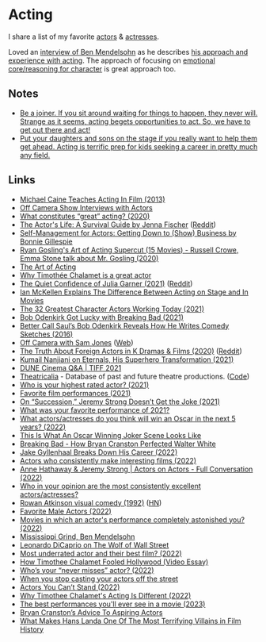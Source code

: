 # Acting

I share a list of my favorite [actors](https://www.imdb.com/list/ls099077697/) & [actresses](https://www.imdb.com/list/ls098138063/).

Loved an [interview of Ben Mendelsohn](https://www.youtube.com/watch?v=65HymY-KJes) as he describes [his approach and experience with acting](https://youtu.be/65HymY-KJes?t=1377). The approach of focusing on [emotional core/reasoning for character](https://youtu.be/Chn-IfSPEo8?t=139) is great approach too.

## Notes

- [Be a joiner. If you sit around waiting for things to happen, they never will. Strange as it seems, acting begets opportunities to act. So, we have to get out there and act!](https://www.reddit.com/r/acting/comments/jot9qu/read_jenna_fischers_book_on_acting/)
- [Put your daughters and sons on the stage if you really want to help them get ahead. Acting is terrific prep for kids seeking a career in pretty much any field.](https://twitter.com/stewartbrand/status/1419460275141451776)

## Links

- [Michael Caine Teaches Acting In Film (2013)](https://www.youtube.com/watch?v=bZPLVDwEr7Y)
- [Off Camera Show Interviews with Actors](https://www.youtube.com/playlist?list=PL3AUS4PSeKCSMOiaA2b4vy1f_uR50wwMI)
- [What constitutes “great” acting? (2020)](https://www.reddit.com/r/TrueFilm/comments/hhaghf/what_constitutes_great_acting/)
- [The Actor's Life: A Survival Guide by Jenna Fischer](https://www.goodreads.com/book/show/32072974-the-actor-s-life) ([Reddit](https://www.reddit.com/r/acting/comments/jot9qu/read_jenna_fischers_book_on_acting/))
- [Self-Management for Actors: Getting Down to (Show) Business by Bonnie Gillespie](https://www.goodreads.com/book/show/404986.Self_Management_for_Actors)
- [Ryan Gosling's Art of Acting Supercut (15 Movies) - Russell Crowe, Emma Stone talk about Mr. Gosling (2020)](https://www.youtube.com/watch?v=4XCzALqmI08)
- [The Art of Acting](https://www.youtube.com/watch?v=cBavoLbuDBw)
- [Why Timothée Chalamet is a great actor](https://www.youtube.com/watch?v=s1Vte4n6SqI)
- [The Quiet Confidence of Julia Garner (2021)](https://www.rollingstone.com/tv/tv-features/julia-garner-ozark-assistant-inventing-anna-interview-1129080/) ([Reddit](https://www.reddit.com/r/television/comments/lnhnkw/the_quiet_confidence_of_julia_garner/))
- [Ian McKellen Explains The Difference Between Acting on Stage and In Movies](https://www.youtube.com/watch?v=QzOlVLDMLAQ)
- [The 32 Greatest Character Actors Working Today (2021)](https://www.vulture.com/article/best-character-actors.html)
- [Bob Odenkirk Got Lucky with Breaking Bad (2021)](https://www.youtube.com/watch?v=cjMlTC8Ikxw)
- [Better Call Saul’s Bob Odenkirk Reveals How He Writes Comedy Sketches (2016)](https://www.youtube.com/watch?v=AdBBBABtnEs)
- [Off Camera with Sam Jones](https://www.youtube.com/c/theoffcamerashow/videos) ([Web](https://offcamera.com/))
- [The Truth About Foreign Actors in K Dramas & Films (2020)](https://www.youtube.com/watch?v=5MQyUKaMewI) ([Reddit](https://www.reddit.com/r/television/comments/px8091/squid_game_the_hellish_horrorshow_taking_the/hemxhd5/))
- [Kumail Nanjiani on Eternals, His Superhero Transformation (2021)](https://www.vulture.com/article/kumail-nanjiani-eternals-profile.html)
- [DUNE Cinema Q&A | TIFF 2021](https://www.youtube.com/watch?v=hbMBvesE3T4&list=WL&index=21)
- [Theatricalia](https://theatricalia.com/) - Database of past and future theatre productions. ([Code](https://github.com/dracos/Theatricalia))
- [Who is your highest rated actor? (2021)](https://www.reddit.com/r/Letterboxd/comments/qudjqb/who_is_your_highest_rated_actor/)
- [Favorite film performances (2021)](https://www.reddit.com/r/Letterboxd/comments/r79a66/favourite_film_performances_what_are_yours/)
- [On “Succession,” Jeremy Strong Doesn’t Get the Joke (2021)](https://www.newyorker.com/magazine/2021/12/13/on-succession-jeremy-strong-doesnt-get-the-joke)
- [What was your favorite performance of 2021?](https://twitter.com/FilmUpdates/status/1477067911499902976)
- [What actors/actresses do you think will win an Oscar in the next 5 years? (2022)](https://www.reddit.com/r/oscarrace/comments/si6gjb/what_actorsactresses_do_you_think_will_win_an/)
- [This Is What An Oscar Winning Joker Scene Looks Like](https://www.youtube.com/watch?v=kElsSj8hky4)
- [Breaking Bad - How Bryan Cranston Perfected Walter White](https://www.youtube.com/watch?v=IceGArsT9g0)
- [Jake Gyllenhaal Breaks Down His Career (2022)](https://www.youtube.com/watch?v=-ukSPR9JShQ)
- [Actors who consistently make interesting films (2022)](https://www.reddit.com/r/MovieSuggestions/comments/uuuklt/actors_who_consistently_make_interesting_films/)
- [Anne Hathaway & Jeremy Strong | Actors on Actors - Full Conversation (2022)](https://www.youtube.com/watch?v=NespJeQbnlY)
- [Who in your opinion are the most consistently excellent actors/actresses?](https://www.reddit.com/r/Letterboxd/comments/vfjc39/who_in_your_opinion_are_the_most_consistently/)
- [Rowan Atkinson visual comedy (1992)](https://www.youtube.com/watch?v=LeuiFa9pI7c) ([HN](https://news.ycombinator.com/item?id=32131396))
- [Favorite Male Actors (2022)](https://www.reddit.com/r/Letterboxd/comments/wbeyla/favorite_male_actors/)
- [Movies in which an actor's performance completely astonished you? (2022)](https://www.reddit.com/r/MovieSuggestions/comments/xl1159/movies_in_which_an_actors_performance_completely/)
- [Mississippi Grind, Ben Mendelsohn](https://www.youtube.com/watch?v=65HymY-KJes)
- [Leonardo DiCaprio on The Wolf of Wall Street](https://www.youtube.com/watch?v=hkWIIRvqgvA)
- [Most underrated actor and their best film? (2022)](https://www.reddit.com/r/MovieSuggestions/comments/ypj6qa/most_underrated_actor_and_their_best_film/)
- [How Timothee Chalamet Fooled Hollywood (Video Essay)](https://www.youtube.com/watch?v=jk1pM5JbBiw)
- [Who’s your “never misses” actor? (2022)](https://www.reddit.com/r/Letterboxd/comments/yy55vc/whos_your_never_misses_actor/)
- [When you stop casting your actors off the street](https://www.youtube.com/watch?v=9qHHplli2q4)
- [Actors You Can’t Stand (2022)](https://www.reddit.com/r/MovieSuggestions/comments/zp5jf2/actors_you_cant_stand/)
- [Why Timothee Chalamet's Acting Is Different (2022)](https://www.youtube.com/watch?v=3qShrcH2mik)
- [The best performances you'll ever see in a movie (2023)](https://www.reddit.com/r/MovieSuggestions/comments/105bz27/the_best_performances_youll_ever_see_in_a_movie/)
- [Bryan Cranston’s Advice To Aspiring Actors](https://www.youtube.com/watch?v=iC5Ef7smWKs)
- [What Makes Hans Landa One Of The Most Terrifying Villains in Film History](https://www.youtube.com/watch?v=gGPwqVVaWjk)
